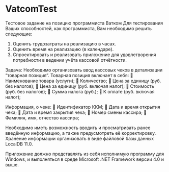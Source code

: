 # VatcomTest
Тестовое задание на позицию программиста Ватком
Для тестирования Ваших способностей, как программиста, Вам необходимо решить следующие:
1.	Оценить трудозатраты на реализацию в часах.
2.	Оценить время на реализацию (в календаре).
3.	Спроектировать и реализовать приложение для удовлетворения потребности в ведении учёта кассовой отчётности.

Задача:
Необходимо организовать ввод кассовых чеков в детализации “товарная позиция”.
Товарная позиция включает в себя:
	Наименование товара (услуги);
	Количество;
	Цена за единицу (руб. без налогов);
	Цена за единицу (руб. включая налог);
	Стоимость (руб. без налогов);
	Сумма налога (руб.);
	К оплате (руб. включая налог);

Информация, о чеке:
	Идентификатор ККМ;
	Дата и время открытия чека;
	Дата и время закрытия чека;
	Номер смены кассира;
	Фамилия, имя, отчество кассира;

Необходимо иметь возможность вводить и просматривать ранее введённую информацию, а также предусмотреть её корректировку. Хранение информации организовать в виде файловой базы данных LocalDB 11.0.

Приложение должно представлять из себя исполнимую программу для Windows, и выполняться в среде Microsoft .NET Framework версии 4.0 и выше.

